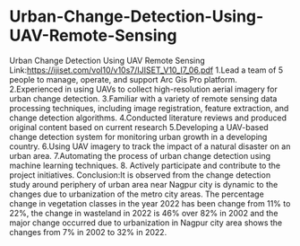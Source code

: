 # Urban-Change-Detection-Using-UAV-Remote-Sensing
Urban Change Detection Using UAV Remote Sensing
Link:https://ijiset.com/vol10/v10s7/IJISET_V10_I7_06.pdf
1.Lead a team of 5 people to manage, operate, and support Arc Gis Pro platform. 
2.Experienced in using UAVs to collect high-resolution aerial imagery for urban change detection.
3.Familiar with a variety of remote sensing data processing techniques, including image registration, feature extraction, and change detection algorithms.
4.Conducted literature reviews and produced original content based on current research 
5.Developing a UAV-based change detection system for monitoring urban growth in a developing country.
6.Using UAV imagery to track the impact of a natural disaster on an urban area.
7.Automating the process of urban change detection using machine learning techniques.
8. Actively participate and contribute to the project initiatives.
Conclusion:It is observed from the change detection study around periphery of urban area near Nagpur city is dynamic to the changes due
to urbanization of the metro city areas. The percentage change in vegetation classes in the year 2022 has been change from
11% to 22%, the change in wasteland in 2022 is 46% over 82% in 2002 and the major change occurred due to urbanization in
Nagpur city area shows the changes from 7% in 2002 to 32% in 2022.
